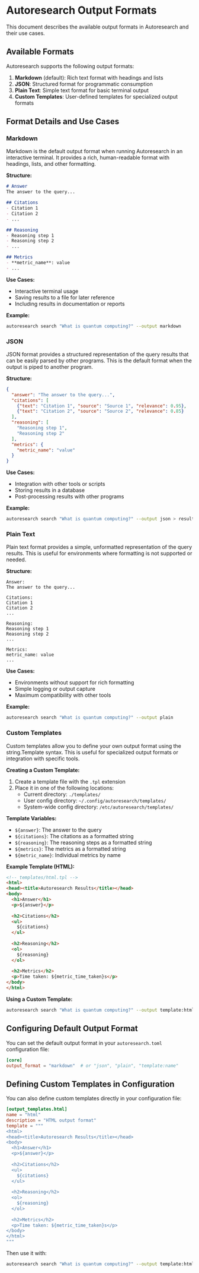 # Autoresearch Output Formats

This document describes the available output formats in Autoresearch and their use cases.

## Available Formats

Autoresearch supports the following output formats:

1. **Markdown** (default): Rich text format with headings and lists
2. **JSON**: Structured format for programmatic consumption
3. **Plain Text**: Simple text format for basic terminal output
4. **Custom Templates**: User-defined templates for specialized output formats

## Format Details and Use Cases

### Markdown

Markdown is the default output format when running Autoresearch in an interactive terminal. It provides a rich, human-readable format with headings, lists, and other formatting.

**Structure:**
```markdown
# Answer
The answer to the query...

## Citations
- Citation 1
- Citation 2
- ...

## Reasoning
- Reasoning step 1
- Reasoning step 2
- ...

## Metrics
- **metric_name**: value
- ...
```

**Use Cases:**
- Interactive terminal usage
- Saving results to a file for later reference
- Including results in documentation or reports

**Example:**
```bash
autoresearch search "What is quantum computing?" --output markdown
```

### JSON

JSON format provides a structured representation of the query results that can be easily parsed by other programs. This is the default format when the output is piped to another program.

**Structure:**
```json
{
  "answer": "The answer to the query...",
  "citations": [
    {"text": "Citation 1", "source": "Source 1", "relevance": 0.95},
    {"text": "Citation 2", "source": "Source 2", "relevance": 0.85}
  ],
  "reasoning": [
    "Reasoning step 1",
    "Reasoning step 2"
  ],
  "metrics": {
    "metric_name": "value"
  }
}
```

**Use Cases:**
- Integration with other tools or scripts
- Storing results in a database
- Post-processing results with other programs

**Example:**
```bash
autoresearch search "What is quantum computing?" --output json > results.json
```

### Plain Text

Plain text format provides a simple, unformatted representation of the query results. This is useful for environments where formatting is not supported or needed.

**Structure:**
```
Answer:
The answer to the query...

Citations:
Citation 1
Citation 2
...

Reasoning:
Reasoning step 1
Reasoning step 2
...

Metrics:
metric_name: value
...
```

**Use Cases:**
- Environments without support for rich formatting
- Simple logging or output capture
- Maximum compatibility with other tools

**Example:**
```bash
autoresearch search "What is quantum computing?" --output plain
```

### Custom Templates

Custom templates allow you to define your own output format using the string.Template syntax. This is useful for specialized output formats or integration with specific tools.

**Creating a Custom Template:**

1. Create a template file with the `.tpl` extension
2. Place it in one of the following locations:
   - Current directory: `./templates/`
   - User config directory: `~/.config/autoresearch/templates/`
   - System-wide config directory: `/etc/autoresearch/templates/`

**Template Variables:**
- `${answer}`: The answer to the query
- `${citations}`: The citations as a formatted string
- `${reasoning}`: The reasoning steps as a formatted string
- `${metrics}`: The metrics as a formatted string
- `${metric_name}`: Individual metrics by name

**Example Template (HTML):**
```html
<!-- templates/html.tpl -->
<html>
<head><title>Autoresearch Results</title></head>
<body>
  <h1>Answer</h1>
  <p>${answer}</p>
  
  <h2>Citations</h2>
  <ul>
    ${citations}
  </ul>
  
  <h2>Reasoning</h2>
  <ol>
    ${reasoning}
  </ol>
  
  <h2>Metrics</h2>
  <p>Time taken: ${metric_time_taken}s</p>
</body>
</html>
```

**Using a Custom Template:**
```bash
autoresearch search "What is quantum computing?" --output template:html
```

## Configuring Default Output Format

You can set the default output format in your `autoresearch.toml` configuration file:

```toml
[core]
output_format = "markdown"  # or "json", "plain", "template:name"
```

## Defining Custom Templates in Configuration

You can also define custom templates directly in your configuration file:

```toml
[output_templates.html]
name = "html"
description = "HTML output format"
template = """
<html>
<head><title>Autoresearch Results</title></head>
<body>
  <h1>Answer</h1>
  <p>${answer}</p>
  
  <h2>Citations</h2>
  <ul>
    ${citations}
  </ul>
  
  <h2>Reasoning</h2>
  <ol>
    ${reasoning}
  </ol>
  
  <h2>Metrics</h2>
  <p>Time taken: ${metric_time_taken}s</p>
</body>
</html>
"""
```

Then use it with:
```bash
autoresearch search "What is quantum computing?" --output template:html
```
